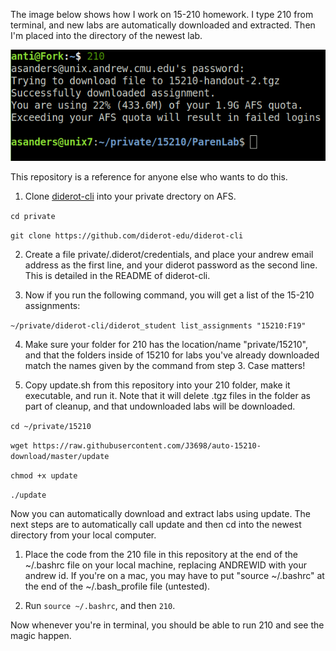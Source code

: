 The image below shows how I work on 15-210 homework. I type 210 from terminal,
and new labs are automatically downloaded and extracted. Then I'm placed into
the directory of the newest lab.

<p align="center">
  <img src="./example.png">
</p>

This repository is a reference for anyone else who wants to do this. 

1. Clone [diderot-cli](https://github.com/diderot-edu/diderot-cli) into your
private drectory on AFS.

`cd private`

`git clone https://github.com/diderot-edu/diderot-cli`

2. Create a file private/.diderot/credentials, and place your andrew email
address as the first line, and your diderot password as the second line. This
is detailed in the README of diderot-cli.

3. Now if you run the following command, you will get a list of the 15-210
assignments:

`~/private/diderot-cli/diderot_student list_assignments "15210:F19"`

4. Make sure your folder for 210 has the location/name "private/15210", and that
the folders inside of 15210 for labs you've already downloaded match the names
given by the command from step 3. Case matters!

6. Copy update.sh from this repository into your 210 folder, make it executable,
and run it. Note that it will delete .tgz files in the folder as part of
cleanup, and that undownloaded labs will be downloaded.

`cd ~/private/15210`

`wget https://raw.githubusercontent.com/J3698/auto-15210-download/master/update`

`chmod +x update`

`./update`

Now you can automatically download and extract labs using update. The next steps
are to automatically call update and then cd into the newest directory from your
local computer.

1. Place the code from the 210 file in this repository at the end of the ~/.bashrc
file on your local machine, replacing ANDREWID with your andrew id. If you're on
a mac, you may have to put "source ~/.bashrc" at the end of the ~/.bash_profile
file (untested).


2. Run `source ~/.bashrc`, and then `210`.

Now whenever you're in terminal, you should be able to run 210 and see the
magic happen.
